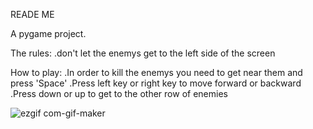 READE ME

A pygame project.

The rules:
    .don't let the enemys get to the left side of the screen
    
How to play:
    .In order to kill the enemys you need to get near them and press 'Space'
    .Press left key or right key to move forward or backward 
    .Press down or up to get to the other row of enemies
    

![ezgif com-gif-maker](https://user-images.githubusercontent.com/109019979/186903656-76f65edb-e849-4e97-8d56-28c1bf6104f8.gif)
